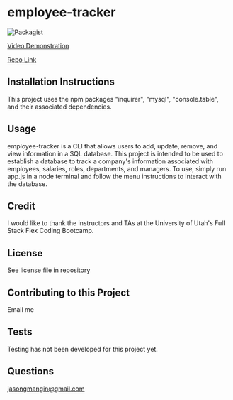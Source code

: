 # employee-tracker
![Packagist](https://img.shields.io/packagist/l/jollyrgr83/employee-tracker)

[Video Demonstration](https://drive.google.com/file/d/1inNuRmcMADGdZAGu1uw7sgsMzzjCR3Cn/view)

[Repo Link](https://github.com/Jollyrgr83/employee-tracker.git)

## Installation Instructions
This project uses the npm packages "inquirer", "mysql", "console.table", and their associated dependencies.

## Usage
employee-tracker is a CLI that allows users to add, update, remove, and view information in a SQL database. This project is intended to be used to establish a database to track a company's information associated with employees, salaries, roles, departments, and managers. To use, simply run app.js in a node terminal and follow the menu instructions to interact with the database.

## Credit
I would like to thank the instructors and TAs at the University of Utah's Full Stack Flex Coding Bootcamp.

## License
See license file in repository

## Contributing to this Project
Email me

## Tests
Testing has not been developed for this project yet.

## Questions
[jasongmangin@gmail.com](mailto:jasongmangin@gmail.com)